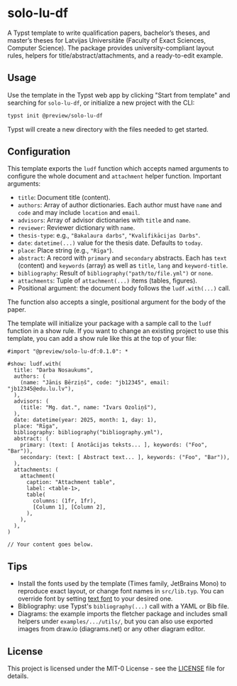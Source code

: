 # solo-lu-df

A Typst template to write qualification papers, bachelor’s theses, and master’s
theses for Latvijas Universitāte (Faculty of Exact Sciences, Computer Science).
The package provides university-compliant layout rules, helpers for
title/abstract/attachments, and a ready-to-edit example.

## Usage

Use the template in the Typst web app by clicking "Start from template" and
searching for `solo-lu-df`, or initialize a new project with the CLI:

```sh
typst init @preview/solo-lu-df
```

Typst will create a new directory with the files needed to get started.

## Configuration

This template exports the `ludf` function which accepts named arguments to
configure the whole document and `attachment` helper function. Important arguments:

- `title`: Document title (content).
- `authors`: Array of author dictionaries. Each author must have `name` and
  `code` and may include `location` and `email`.
- `advisors`: Array of advisor dictionaries with `title` and `name`.
- `reviewer`: Reviewer dictionary with `name`.
- `thesis-type`: e.g., `"Bakalaura darbs"`, `"Kvalifikācijas Darbs"`.
- `date`: `datetime(...)` value for the thesis date. Defaults to `today`.
- `place`: Place string (e.g., `"Rīga"`).
- `abstract`: A record with `primary` and `secondary` abstracts. Each has
  `text` (content) and `keywords` (array) as well as `title`, `lang` and `keyword-title`.
- `bibliography`: Result of `bibliography("path/to/file.yml")` or `none`.
- `attachments`: Tuple of `attachment(...)` items (tables, figures).
- Positional argument: the document body follows the `ludf.with(...)` call.

The function also accepts a single, positional argument for the body of the paper.

The template will initialize your package with a sample call to the `ludf`
function in a show rule. If you want to change an existing project to use this
template, you can add a show rule like this at the top of your file:

```typst
#import "@preview/solo-lu-df:0.1.0": *

#show: ludf.with(
  title: "Darba Nosaukums",
  authors: (
    (name: "Jānis Bērziņš", code: "jb12345", email: "jb12345@edu.lu.lv"),
  ),
  advisors: (
    (title: "Mg. dat.", name: "Ivars Ozoliņš"),
  ),
  date: datetime(year: 2025, month: 1, day: 1),
  place: "Rīga",
  bibliography: bibliography("bibliography.yml"),
  abstract: (
    primary: (text: [ Anotācijas teksts... ], keywords: ("Foo", "Bar")),
    secondary: (text: [ Abstract text... ], keywords: ("Foo", "Bar")),
  ),
  attachments: (
    attachment(
      caption: "Attachment table",
      label: <table-1>,
      table(
        columns: (1fr, 1fr),
        [Column 1], [Column 2],
      ),
    ),
  ),
)

// Your content goes below.
```

## Tips

- Install the fonts used by the template (Times family, JetBrains Mono) to
  reproduce exact layout, or change font names in `src/lib.typ`. You can
  override font by setting [text font](https://typst.app/docs/reference/text/text#parameters-font) to your desired one.
- Bibliography: use Typst's `bibliography(...)` call with a YAML or Bib file.
- Diagrams: the example imports the fletcher package and includes small
  helpers under `examples/.../utils/`, but you can also use exported
    images from draw.io (diagrams.net) or any other diagram editor.

## License

This project is licensed under the MIT-0 License - see the [LICENSE](./LICENSE) file for details.
